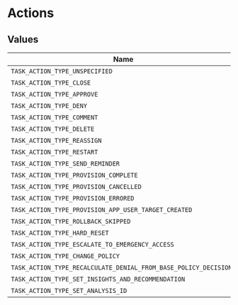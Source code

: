 # Actions


## Values

| Name                                                             | Value                                                            |
| ---------------------------------------------------------------- | ---------------------------------------------------------------- |
| `TASK_ACTION_TYPE_UNSPECIFIED`                                   | TASK_ACTION_TYPE_UNSPECIFIED                                     |
| `TASK_ACTION_TYPE_CLOSE`                                         | TASK_ACTION_TYPE_CLOSE                                           |
| `TASK_ACTION_TYPE_APPROVE`                                       | TASK_ACTION_TYPE_APPROVE                                         |
| `TASK_ACTION_TYPE_DENY`                                          | TASK_ACTION_TYPE_DENY                                            |
| `TASK_ACTION_TYPE_COMMENT`                                       | TASK_ACTION_TYPE_COMMENT                                         |
| `TASK_ACTION_TYPE_DELETE`                                        | TASK_ACTION_TYPE_DELETE                                          |
| `TASK_ACTION_TYPE_REASSIGN`                                      | TASK_ACTION_TYPE_REASSIGN                                        |
| `TASK_ACTION_TYPE_RESTART`                                       | TASK_ACTION_TYPE_RESTART                                         |
| `TASK_ACTION_TYPE_SEND_REMINDER`                                 | TASK_ACTION_TYPE_SEND_REMINDER                                   |
| `TASK_ACTION_TYPE_PROVISION_COMPLETE`                            | TASK_ACTION_TYPE_PROVISION_COMPLETE                              |
| `TASK_ACTION_TYPE_PROVISION_CANCELLED`                           | TASK_ACTION_TYPE_PROVISION_CANCELLED                             |
| `TASK_ACTION_TYPE_PROVISION_ERRORED`                             | TASK_ACTION_TYPE_PROVISION_ERRORED                               |
| `TASK_ACTION_TYPE_PROVISION_APP_USER_TARGET_CREATED`             | TASK_ACTION_TYPE_PROVISION_APP_USER_TARGET_CREATED               |
| `TASK_ACTION_TYPE_ROLLBACK_SKIPPED`                              | TASK_ACTION_TYPE_ROLLBACK_SKIPPED                                |
| `TASK_ACTION_TYPE_HARD_RESET`                                    | TASK_ACTION_TYPE_HARD_RESET                                      |
| `TASK_ACTION_TYPE_ESCALATE_TO_EMERGENCY_ACCESS`                  | TASK_ACTION_TYPE_ESCALATE_TO_EMERGENCY_ACCESS                    |
| `TASK_ACTION_TYPE_CHANGE_POLICY`                                 | TASK_ACTION_TYPE_CHANGE_POLICY                                   |
| `TASK_ACTION_TYPE_RECALCULATE_DENIAL_FROM_BASE_POLICY_DECISIONS` | TASK_ACTION_TYPE_RECALCULATE_DENIAL_FROM_BASE_POLICY_DECISIONS   |
| `TASK_ACTION_TYPE_SET_INSIGHTS_AND_RECOMMENDATION`               | TASK_ACTION_TYPE_SET_INSIGHTS_AND_RECOMMENDATION                 |
| `TASK_ACTION_TYPE_SET_ANALYSIS_ID`                               | TASK_ACTION_TYPE_SET_ANALYSIS_ID                                 |